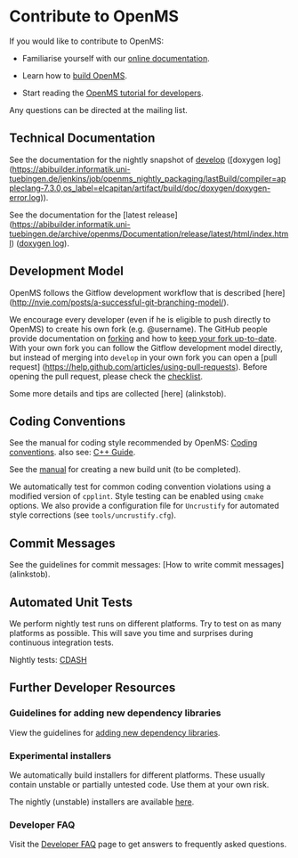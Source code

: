 # Contribute to OpenMS

If you would like to contribute to OpenMS:

* Familiarise yourself with our [online documentation](https://abibuilder.informatik.uni-tuebingen.de/archive/openms/Documentation/release/latest/html/index.html).

* Learn how to [build OpenMS](https://github.com/OpenMS/OpenMS/wiki/Building-OpenMS).

* Start reading the [OpenMS tutorial for developers](https://abibuilder.informatik.uni-tuebingen.de/archive/openms/Documentation/release/latest/html/OpenMS_tutorial.html).

Any questions can be directed at the mailing list.

## Technical Documentation

See the documentation for the nightly snapshot of [develop](https://abibuilder.informatik.uni-tuebingen.de/archive/openms/Documentation/nightly/html/index.html) ([doxygen log] (https://abibuilder.informatik.uni-tuebingen.de/jenkins/job/openms_nightly_packaging/lastBuild/compiler=appleclang-7.3.0,os_label=elcapitan/artifact/build/doc/doxygen/doxygen-error.log)).

See the documentation for the [latest release] (https://abibuilder.informatik.uni-tuebingen.de/archive/openms/Documentation/release/latest/html/index.html) ([doxygen log](https://abibuilder.informatik.uni-tuebingen.de/jenkins/job/openms_release_packaging/lastBuild/compiler=appleclang-7.3.0,os_label=elcapitan/artifact/build/doc/doxygen/doxygen-error.log)).

## Development Model

OpenMS follows the Gitflow development workflow that is described [here] (http://nvie.com/posts/a-successful-git-branching-model/).

We encourage every developer (even if he is eligible to push directly to OpenMS) to create his own fork (e.g. @username). The GitHub people provide documentation on [forking](https://help.github.com/articles/fork-a-repo) and how to [keep your fork up-to-date](https://help.github.com/articles/syncing-a-fork). With your own fork you can follow the Gitflow development model directly, but instead of merging into `develop` in your own fork you can open a [pull request] (https://help.github.com/articles/using-pull-requests). Before opening the pull request, please check the [checklist](alinkstob).

Some more details and tips are collected [here] (alinkstob).

## Coding Conventions

See the manual for coding style recommended by OpenMS: [Coding conventions](alinkstob).
also see: [C++ Guide](alinkstob).

See the [manual](https://github.com/OpenMS/OpenMS/wiki/NewBuildUnit) for creating a new build unit (to be completed).

We automatically test for common coding convention violations using a modified version of `cpplint`.
Style testing can be enabled using `cmake` options. We also provide a configuration file for `Uncrustify` for automated style corrections (see `tools/uncrustify.cfg`).

## Commit Messages

See the guidelines for commit messages: [How to write commit messages] (alinkstob).

## Automated Unit Tests

We perform nightly test runs on different platforms. Try to test on as many platforms as possible. This will save you time and surprises during continuous integration tests.

Nightly tests: [CDASH](http://cdash.openms.de/index.php?project=OpenMS)

## Further Developer Resources

### Guidelines for adding new dependency libraries

View the guidelines for [adding new dependency libraries](https://github.com/OpenMS/OpenMS/wiki/Developer-Guidelines-for-adding-new-dependent-libraries).

### Experimental installers

We automatically build installers for different platforms. These usually contain unstable or partially untested code. Use them at your own risk.

The nightly (unstable) installers are available [here](https://abibuilder.informatik.uni-tuebingen.de/archive/openms/OpenMSInstaller/nightly/).

### Developer FAQ

Visit the [Developer FAQ](alinkstob) page to get answers to frequently asked questions.
